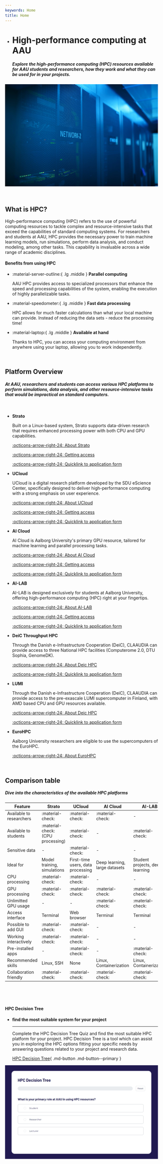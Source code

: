 ```yaml
---
keywords: Home
title: Home
---
```


<div class="grid cards hero" markdown>

-   # High-performance computing at AAU

    ##### Explore the high-performance computing (HPC) resources available for AAU students and researchers, how they work and what they can be used for in your projects.

![Image title](/assets/img/hero-img.jpg)

</div>

<br> <!-- Just a little break -->

## What is HPC?
High-performance computing (HPC) refers to the use of powerful computing resources to tackle complex and resource-intensive tasks that exceed the capabilities of standard computing systems. For researchers and students at AAU, HPC provides the necessary power to train machine learning models, run simulations, perform data analysis, and conduct modeling, among other tasks. This capability is invaluable across a wide range of academic disciplines.


#### Benefits from using HPC

<div class="grid cards grid-three" markdown>

<!--
Icons can be searched and found here:
https://squidfunk.github.io/mkdocs-material/reference/icons-emojis/ (best, is to use the ones starting with material)
-->

-   :material-server-outline:{ .lg .middle } __Parallel computing__
    
    AAU HPC provides access to specialized processors that enhance the speed and processing capabilities of the system, enabling the execution of highly parallelizable tasks.

-   :material-speedometer:{ .lg .middle } __Fast data processing__
    
    HPC allows for much faster calculations than what your local machine can provide. Instead of reducing the data sets - reduce the processing time!

-   :material-laptop:{ .lg .middle } __Available at hand__
    
    Thanks to HPC, you can access your computing environment from anywhere using your laptop, allowing you to work independently.

</div>

<br> <!-- Just a little break -->

## Platform Overview

##### At AAU, researchers and students can access various HPC platforms to perform simulations, data analysis, and other resource-intensive tasks that would be impractical on standard computers. 

<br> <!-- Just a little break -->

<div class="grid cards grid-three" markdown>

<!--
Icons can be searched and found here:
https://squidfunk.github.io/mkdocs-material/reference/icons-emojis/ (best, is to use the ones starting with material)
-->

-   __Strato__
    
    Built on a Linux-based system, Strato supports data-driven research that requires enhanced processing power with both CPU and GPU capabilities.
    
    [:octicons-arrow-right-24: About Strato](/strato/)
    
    [:octicons-arrow-right-24: Getting access](/strato/how-to-access/)

    [:octicons-arrow-right-24: Quicklink to application form](https://forms.office.com/e/r1u0QXH4KJ)

-   __UCloud__
    
    UCloud is a digital research platform developed by the SDU eScience Center, specifically designed to deliver high-performance computing with a strong emphasis on user experience.    
    
    [:octicons-arrow-right-24: About UCloud](/ucloud/)
    
    [:octicons-arrow-right-24: Getting access](/ucloud/how-to-access/)

    [:octicons-arrow-right-24: Quicklink to application form](https://forms.office.com/e/8Khbr1TJGC)

-   __AI Cloud__
    
    AI Cloud is Aalborg University's primary GPU resource, tailored for machine learning and parallel processing tasks.
    
    [:octicons-arrow-right-24: About AI Cloud](/ai-cloud/)
    
    [:octicons-arrow-right-24: Getting access](/ai-cloud/how-to-access/)

    [:octicons-arrow-right-24: Quicklink to application form](https://forms.office.com/e/ewgvLRbbv7)

-   __AI-LAB__
    
    AI-LAB is designed exclusively for students at Aalborg University, offering high-performance computing (HPC) right at your fingertips.

    [:octicons-arrow-right-24: About AI-LAB](/ai-lab/)
    
    [:octicons-arrow-right-24: Getting access](/ai-lab/how-to-access/)

    [:octicons-arrow-right-24: Quicklink to application form](https://forms.office.com/e/caEhCRmqVN)

-   __DeiC Throughput HPC__
    
    Through the Danish e-Infrastructure Cooperation (DeiC), CLAAUDIA can provide access to three National HPC facilities (Computerome 2.0, DTU Sophia, GenomeDK).

    [:octicons-arrow-right-24: About Deic HPC](/external-hpc/deic-hpc/)

    [:octicons-arrow-right-24: Quicklink to application form](https://forms.office.com/e/DxRA4hPK84)

-   __LUMI__
    
    Through the Danish e-Infrastructure Cooperation (DeiC), CLAAUDIA can provide access to the pre-exascale LUMI supercomputer in Finland, with AMD based CPU and GPU resources available.

    [:octicons-arrow-right-24: About Deic HPC](/external-hpc/deic-hpc/)

    [:octicons-arrow-right-24: Quicklink to application form](https://forms.office.com/e/4XC48iVu4S)

-   __EuroHPC__
    
    Aalborg University researchers are eligible to use the supercomputers of the EuroHPC.

    [:octicons-arrow-right-24: About EuroHPC](/external-hpc/eurohpc/)
    
</div>

<br> <!-- Just a little break -->



## Comparison table

##### Dive into the characteristics of the available HPC platforms

| Feature | Strato | UCloud | AI Cloud | AI-LAB |
| --- | --- | --- | --- | --- |
| Available to researchers | :material-check: | :material-check: | :material-check: | - |
| Available to students | :material-check: (CPU processing) | :material-check: | - | :material-check: |
| Sensitive data | - | :material-check: | - | - |
| Ideal for | Model training, simulations | First-time users, data processing | Deep learning, large datasets | Student projects, deep learning |
| CPU processing | :material-check: | :material-check: | - | - |
| GPU processing | :material-check: | :material-check: | :material-check: | :material-check: |
| Unlimitted GPU usage | - | - | :material-check: | :material-check: |
| Access interface | Terminal | Web browser | Terminal | Terminal |
| Possible to add GUI | :material-check: | :material-check: | - | - |
| Working interactively | :material-check:  | :material-check:  | - | - |
| Pre-installed apps | - | :material-check: | - | :material-check: |
| Recommended skills | Linux, SSH | None | Linux, Containerization | Linux, Containerization |
| Collaboration friendly | :material-check: | :material-check: | :material-check: | :material-check: |

<br>

<br> <!-- Just a little break -->

#### HPC Decision Tree

<div class="grid cards grid-button-bottom" markdown>

-   __find the most suitable system for your project__

    ---

    Complete the HPC Decision Tree Quiz and find the most suitable HPC platform for your project. HPC Decision Tree is a tool which can assist you in exploring the HPC options fitting your specific needs by answering questions related to your project and research data.

    [HPC Decision Tree](/hpc-decision-tree/){ .md-button .md-button--primary }


![Image title](/assets/img/hpc-decision-tree.png)

</div>


<!-- ## News & Announcements

##### Overview of the new features, enhancements, and important maintenance updates for AAU HPC platforms.

!!! news "17-09-2024 - Service window"
    We have arranged the automatic security updates for all hosts on our OpenStack platform (Strato and UCloud virtual machines) and AI Cloud. The routine maintenance will start **00:01, 17th of September 2024**. We have reserved the entire day from 00:01 to 23:59, but the time required to restart hosts once all instances have been shut down is only a few minutes. Strato and UCloud virtual machines may still be affected by the maintenance on the CEPH storage, so you should expect some performance impact until that is completed. AI-Cloud will be unavailable throughout most of that day and will come back online towards the end of the workday. 

!!! news "26-08-2024 - 16 new NVIDIA H100 GPUs for UCloud"
    You can find 16 new NVIDIA H100 GPU resources on UCloud (select machine type u3-gpu). Read more [here](https://escience.sdu.dk/index.php/news/16-new-h100-ai-gpus-arrive-at-sdu/). -->